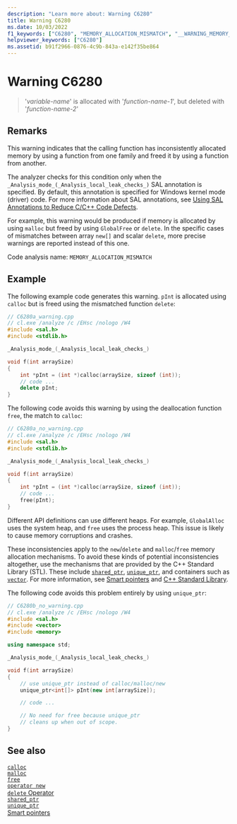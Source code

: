 ```yaml
---
description: "Learn more about: Warning C6280"
title: Warning C6280
ms.date: 10/03/2022
f1_keywords: ["C6280", "MEMORY_ALLOCATION_MISMATCH", "__WARNING_MEMORY_ALLOCATION_MISMATCH"]
helpviewer_keywords: ["C6280"]
ms.assetid: b91f2966-0876-4c9b-843a-e142f35be864
---
```

# Warning C6280

> '*variable-name*' is allocated with '*function-name-1*', but deleted with '*function-name-2*'

## Remarks

This warning indicates that the calling function has inconsistently allocated memory by using a function from one family and freed it by using a function from another.

The analyzer checks for this condition only when the `_Analysis_mode_(_Analysis_local_leak_checks_)` SAL annotation is specified. By default, this annotation is specified for Windows kernel mode (driver) code. For more information about SAL annotations, see [Using SAL Annotations to Reduce C/C++ Code Defects](../code-quality/using-sal-annotations-to-reduce-c-cpp-code-defects.md).

For example, this warning would be produced if memory is allocated by using `malloc` but freed by using `GlobalFree` or `delete`. In the specific cases of mismatches between array `new[]` and scalar `delete`, more precise warnings are reported instead of this one.

Code analysis name: `MEMORY_ALLOCATION_MISMATCH`

## Example

The following example code generates this warning. `pInt` is allocated using `calloc` but is freed using the mismatched function `delete`:

```cpp
// C6280a_warning.cpp
// cl.exe /analyze /c /EHsc /nologo /W4
#include <sal.h>
#include <stdlib.h>

_Analysis_mode_(_Analysis_local_leak_checks_)

void f(int arraySize)
{
    int *pInt = (int *)calloc(arraySize, sizeof (int));
    // code ...
    delete pInt;
}
```

The following code avoids this warning by using the deallocation function `free`, the match to `calloc`:

```cpp
// C6280a_no_warning.cpp
// cl.exe /analyze /c /EHsc /nologo /W4
#include <sal.h>
#include <stdlib.h>

_Analysis_mode_(_Analysis_local_leak_checks_)

void f(int arraySize)
{
    int *pInt = (int *)calloc(arraySize, sizeof (int));
    // code ...
    free(pInt);
}
```

Different API definitions can use different heaps. For example, `GlobalAlloc` uses the system heap, and `free` uses the process heap. This issue is likely to cause memory corruptions and crashes.

These inconsistencies apply to the `new`/`delete` and `malloc`/`free` memory allocation mechanisms. To avoid these kinds of potential inconsistencies altogether, use the mechanisms that are provided by the C++ Standard Library (STL). These include [`shared_ptr`](../standard-library/shared-ptr-class.md), [`unique_ptr`](../standard-library/unique-ptr-class.md), and containers such as [`vector`](../standard-library/vector.md). For more information, see [Smart pointers](../cpp/smart-pointers-modern-cpp.md) and [C++ Standard Library](../standard-library/cpp-standard-library-reference.md).

The following code avoids this problem entirely by using `unique_ptr`:

```cpp
// C6280b_no_warning.cpp
// cl.exe /analyze /c /EHsc /nologo /W4
#include <sal.h>
#include <vector>
#include <memory>

using namespace std;

_Analysis_mode_(_Analysis_local_leak_checks_)

void f(int arraySize)
{
    // use unique_ptr instead of calloc/malloc/new
    unique_ptr<int[]> pInt(new int[arraySize]);

    // code ...

    // No need for free because unique_ptr
    // cleans up when out of scope.
}
```

## See also

[`calloc`](../c-runtime-library/reference/calloc.md)\
[`malloc`](../c-runtime-library/reference/malloc.md)\
[`free`](../c-runtime-library/reference/free.md)\
[`operator new`](../cpp/new-operator-cpp.md)\
[`delete` Operator](../cpp/delete-operator-cpp.md)\
[`shared_ptr`](../standard-library/shared-ptr-class.md)\
[`unique_ptr`](../standard-library/unique-ptr-class.md)\
[Smart pointers](../cpp/smart-pointers-modern-cpp.md)
